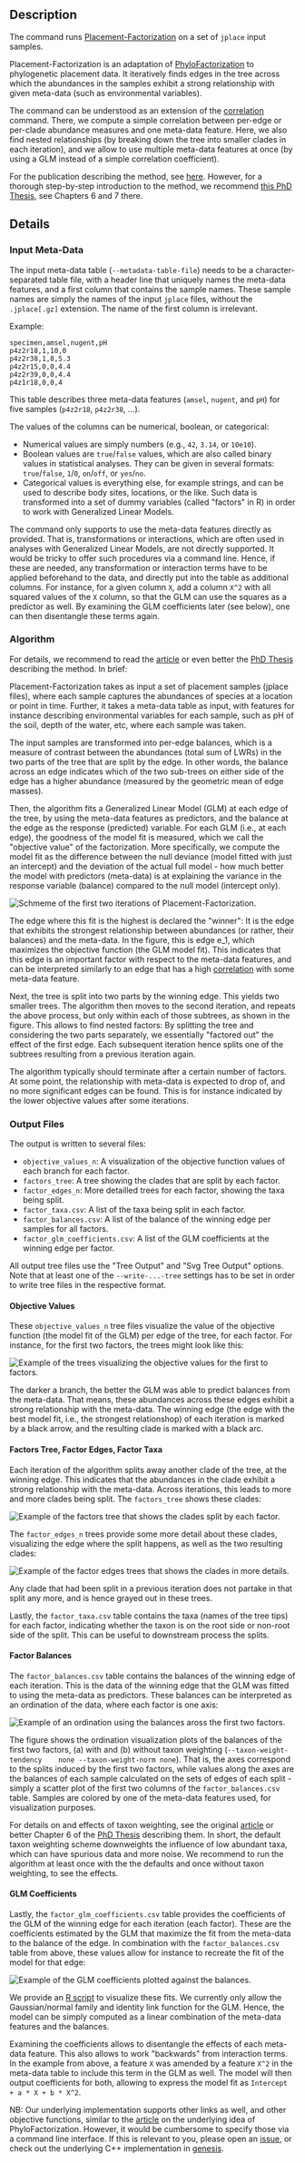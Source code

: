 ## Description

The command runs [Placement-Factorization](https://doi.org/10.1371/journal.pone.0217050)
on a set of `jplace` input samples.

Placement-Factorization is an adaptation of [PhyloFactorization](https://doi.org/10.1002/ecm.1353) to phylogenetic placement data. It iteratively finds edges in the tree across which the abundances in the samples exhibit a strong relationship with given meta-data (such as environmental variables).

The command can be understood as an extension of the [correlation](../wiki/Subcommand:-correlation) command. There, we compute a simple correlation between per-edge or per-clade abundance measures and one meta-data feature. Here, we also find nested relationships (by breaking down the tree into smaller clades in each iteration), and we allow to use multiple meta-data features at once (by using a GLM instead of a simple correlation coefficient).

For the publication describing the method, see [here](https://doi.org/10.1371/journal.pone.0217050). However, for a thorough step-by-step introduction to the method, we recommend [this PhD Thesis](https://doi.org/10.5445/IR/1000105237), see Chapters 6 and 7 there.

## Details

### Input Meta-Data

The input meta-data table (`--metadata-table-file`) needs to be a character-separated table file,
with a header line that uniquely names the meta-data features, and a first column that contains
the sample names.
These sample names are simply the names of the input `jplace` files, without the `.jplace[.gz]`
extension. The name of the first column is irrelevant.

Example:

    specimen,amsel,nugent,pH
    p4z2r18,1,10,0
    p4z2r38,1,8,5.3
    p4z2r15,0,0,4.4
    p4z2r39,0,0,4.4
    p4z1r18,0,0,4

This table describes three meta-data features (`amsel`, `nugent`, and `pH`)
for five samples (`p4z2r18`, `p4z2r38`, ...).

The values of the columns can be numerical, boolean, or categorical:

 * Numerical values are simply numbers (e.g., `42`, `3.14`, or `10e10`).
 * Boolean values are `true`/`false` values, which are also called binary values in statistical
   analyses. They can be given in several formats: `true`/`false`, `1`/`0`, `on`/`off`, or `yes`/`no`.
 * Categorical values is everything else, for example strings,
   and can be used to describe body sites, locations, or the like.
   Such data is transformed into a set of dummy variables (called "factors" in R)
   in order to work with Generalized Linear Models.

The command only supports to use the meta-data features directly as provided.
That is, transformations or interactions, which are often used in analyses with Generalized Linear Models, are not directly supported. It would be tricky to offer such procedures via a command line.
Hence, if these are needed, any transformation or interaction terms have to be applied beforehand to the data, and directly put into the table as additional columns. For instance, for a given column `X`,
add a column `X^2` with all squared values of the `X` column, so that the GLM can use the squares
as a predictor as well. By examining the GLM coefficients later (see below), one can then disentangle these terms again.

### Algorithm

For details, we recommend to read the [article](https://doi.org/10.1371/journal.pone.0217050) or even better the [PhD Thesis](https://doi.org/10.5445/IR/1000105237) describing the method. In brief:

Placement-Factorization takes as input a set of placement samples (jplace files), where each sample captures the abundances of species at a location or point in time. Further, it takes a meta-data table as input, with features for instance describing environmental variables for each sample, such as pH of the soil, depth of the water, etc, where each sample was taken.

The input samples are transformed into per-edge balances, which is a measure of contrast between the abundances (total sum of LWRs) in the two parts of the tree that are split by the edge. In other words, the balance across an edge indicates which of the two sub-trees on either side of the edge has a higher abundance (measured by the geometric mean of edge masses).

Then, the algorithm fits a Generalized Linear Model (GLM) at each edge of the tree, by using the meta-data features as predictors, and the balance at the edge as the response (predicted) variable. For each GLM (i.e., at each edge), the goodness of the model fit is measured, which we call the "objective value" of the factorization. More specifically, we compute the model fit as the difference between the null deviance (model fitted with just an intercept) and the deviation of the actual full model - how much better the model with predictors (meta-data) is at explaining the variance in the response variable (balance) compared to the null model (intercept only).

![Schmeme of the first two iterations of Placement-Factorization.](https://github.com/lczech/gappa/blob/master/doc/png/pf-algorithm.png?raw=true)

The edge where this fit is the highest is declared the "winner": It is the edge that exhibits the strongest relationship between abundances (or rather, their balances) and the meta-data. In the figure, this is edge e_1, which maximizes the objective function (the GLM model fit). This indicates that this edge is an important factor with respect to the meta-data features, and can be interpreted similarly to an edge that has a high [correlation](../wiki/Subcommand:-correlation) with some meta-data feature.

Next, the tree is split into two parts by the winning edge. This yields two smaller trees. The algorithm then moves to the second iteration, and repeats the above process, but only within each of those subtrees, as shown in the figure. This allows to find nested factors: By splitting the tree and considering the two parts separately, we essentially "factored out" the effect of the first edge. Each subsequent iteration hence splits one of the subtrees resulting from a previous iteration again.

The algorithm typically should terminate after a certain number of factors. At some point, the relationship with meta-data is expected to drop of, and no more significant edges can be found. This is for instance indicated by the lower objective values after some iterations.

### Output Files

The output is written to several files:

 * `objective_values_n`: A visualization of the objective function values of each branch for each factor.
 * `factors_tree`: A tree showing the clades that are split by each factor.
 * `factor_edges_n`: More detailled trees for each factor, showing the taxa being split.
 * `factor_taxa.csv`: A list of the taxa being split in each factor.
 * `factor_balances.csv`: A list of the balance of the winning edge per samples for all factors.
 * `factor_glm_coefficients.csv`: A list of the GLM coefficients at the winning edge per factor.

All output tree files use the "Tree Output" and "Svg Tree Output" options.
Note that at least one of the `--write-...-tree` settings has to be set in order to write tree files
in the respective format.

#### Objective Values

These `objective_values_n` tree files visualize the value of the objective function (the model fit of the GLM) per edge of the tree, for each factor. For instance, for the first two factors, the trees might look like this:

![Example of the trees visualizing the objective values for the first to factors.](https://github.com/lczech/gappa/blob/master/doc/png/pf-objective-values.png?raw=true)

The darker a branch, the better the GLM was able to predict balances from the meta-data. That means, these abundances across these edges exhibit a strong relationship with the meta-data. The winning edge (the edge with the best model fit, i.e., the strongest relationshop) of each iteration is marked by a black arrow, and the resulting clade is marked with a black arc.

#### Factors Tree, Factor Edges, Factor Taxa

Each iteration of the algorithm splits away another clade of the tree, at the winning edge. This indicates that the abundances in the clade exhibit a strong relationship with the meta-data. Across iterations, this leads to more and more clades being split. The `factors_tree` shows these clades:

![Example of the factors tree that shows the clades split by each factor.](https://github.com/lczech/gappa/blob/master/doc/png/pf-factors-tree.png?raw=true)

The `factor_edges_n` trees provide some more detail about these clades, visualizing the edge where the split happens, as well as the two resulting clades:

![Example of the factor edges trees that shows the clades in more details.](https://github.com/lczech/gappa/blob/master/doc/png/pf-factor-edges.png?raw=true)

Any clade that had been split in a previous iteration does not partake in that split any more, and is hence grayed out in these trees.

Lastly, the `factor_taxa.csv` table contains the taxa (names of the tree tips) for each factor, indicating whether the taxon is on the root side or non-root side of the split. This can be useful to downstream process the splits.

#### Factor Balances

The `factor_balances.csv` table contains the balances of the winning edge of each iteration. This is the data of the winning edge that the GLM was fitted to using the meta-data as predictors. These balances can be interpreted as an ordination of the data, where each factor is one axis:

![Example of an ordination using the balances aross the first two factors.](https://github.com/lczech/gappa/blob/master/doc/png/pf-balances-ordination.png?raw=true)

The figure shows the ordination visualization plots of the balances of the first two factors, (a) with and (b) without taxon weighting (`--taxon-weight-tendency	none --taxon-weight-norm none`). That is, the axes correspond to the splits induced by the first two factors, while values along the axes are the balances of each sample calculated on the sets of edges of each split - simply a scatter plot of the first two columns of the `factor_balances.csv` table. Samples are colored by one of the meta-data features used, for visualization purposes.

For details on and effects of taxon weighting, see the original [article](https://doi.org/10.1371/journal.pone.0217050) or better Chapter 6 of the [PhD Thesis](https://doi.org/10.5445/IR/1000105237) describing them. In short, the default taxon weighting scheme downweights the influence of low abundant taxa, which can have spurious data and more noise. We recommend to run the algorithm at least once with the the defaults and once without taxon weighting, to see the effects.

#### GLM Coefficients

Lastly, the `factor_glm_coefficients.csv` table provides the coefficients of the GLM of the winning edge for each iteration (each factor). These are the coefficients estimated by the GLM that maximize the fit from the meta-data to the balance of the edge. In combination with the `factor_balances.csv` table from above, these values allow for instance to recreate the fit of the model for that edge:

![Example of the GLM coefficients plotted against the balances.](https://github.com/lczech/gappa/blob/master/doc/png/pf-glm-coeffs.png?raw=true)

We provide an [R script](https://github.com/lczech/gappa/blob/master/scripts/plot-pf-glm-coeffs.R) to visualize these fits. We currently only allow the Gaussian/normal family and identity link function for the GLM. Hence, the model can be simply computed as a linear combination of the meta-data features and the balances.

Examining the coefficients allows to disentangle the effects of each meta-data feature. This also allows to work "backwards" from interaction terms. In the example from above, a feature `X` was amended by a feature `X^2` in the meta-data table to include this term in the GLM as well. The model will then output coefficients for both, allowing to express the model fit as `Intercept + a * X + b * X^2`.

NB: Our underlying implementation supports other links as well, and other objective functions, similar to the [article](https://doi.org/10.1002/ecm.1353) on the underlying idea of PhyloFactorization. However, it would be cumbersome to specify those via a command line interface. If this is relevant to you, please open an [issue](https://github.com/lczech/gappa/issues), or check out the underlying C++ implementation in [genesis](https://github.com/lczech/genesis).
